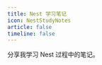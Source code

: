```yaml
---
title: Nest 学习笔记
icon: NestStudyNotes
article: false
timeline: false
---
```


分享我学习 Nest 过程中的笔记。

<Catalog base='/NestStudyNotes/' level=1 />
